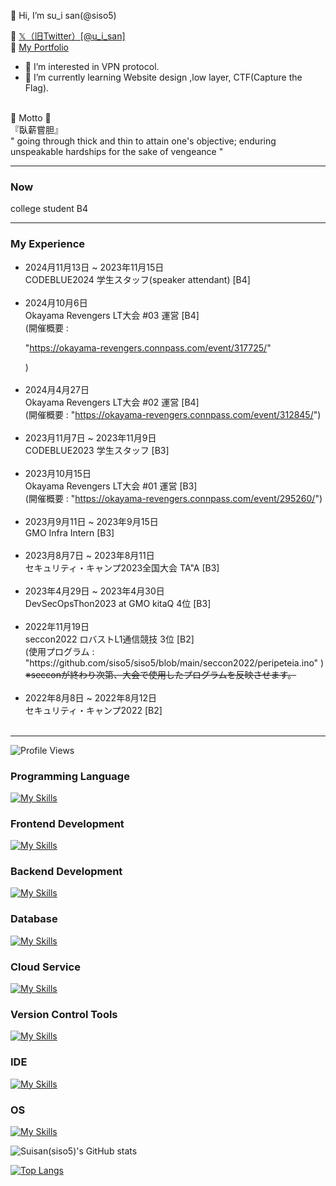 👋 Hi, I’m su_i san(@siso5)

🐾 <a href="https://x.com/u_i_san" target="_blank"> 𝕏（旧Twitter）[@u_i_san]</a><br>
🐥 <a href="https://portfolio.peripeteiagrus.net" target="_blank"> My Portfolio</a>

- 👀 I’m interested in VPN protocol.
- 🌱 I’m currently learning Website design ,low layer, CTF(Capture the Flag).

<br>
🌱 Motto 🌱 <br>
『臥薪嘗胆』<br>
 " going through thick and thin to attain one's objective; enduring unspeakable hardships for the sake of vengeance "<br>



<hr>

 ### Now

college student B4

 
<hr>
<h3>My Experience</h3>

<ul>

<li>
2024月11月13日 ~ 2023年11月15日 <br>  CODEBLUE2024 学生スタッフ(speaker attendant) [B4]
</li>
<br>

<li>
2024月10月6日 <br>  Okayama Revengers LT大会 #03 運営 [B4]<br>(開催概要 :　<p>"<a href="https://okayama-revengers.connpass.com/event/317725/" target="_blank">https://okayama-revengers.connpass.com/event/317725/</a>"</p> )
</li>
<br>
 
<li>
2024月4月27日 <br>  Okayama Revengers LT大会 #02 運営 [B4]<br>(開催概要 : "<a href="https://okayama-revengers.connpass.com/event/312845/" target="_blank">https://okayama-revengers.connpass.com/event/312845/</a>")
</li>
<br>


<li>
2023月11月7日 ~ 2023年11月9日 <br>  CODEBLUE2023 学生スタッフ [B3]
</li>
<br>


<li>
2023月10月15日 <br>  Okayama Revengers LT大会 #01 運営 [B3]<br>(開催概要 : "<a href="https://okayama-revengers.connpass.com/event/295260/" target="_blank">https://okayama-revengers.connpass.com/event/295260/</a>")
</li>
<br>
 
<li>
2023月9月11日 ~ 2023年9月15日 <br>  GMO Infra Intern [B3]
</li>
<br>

<li>
2023月8月7日 ~ 2023年8月11日 <br> セキュリティ・キャンプ2023全国大会 TA"A [B3]
</li>

<br>

<li>
2023年4月29日 ~ 2023年4月30日 <br> DevSecOpsThon2023 at GMO kitaQ 4位 [B3]
</li>

<br>

<li>
2022年11月19日 <br> seccon2022 ロバストL1通信競技 3位 [B2]<br>(使用プログラム : "https://github.com/siso5/siso5/blob/main/seccon2022/peripeteia.ino" )
</li>
 <s>※secconが終わり次第、大会で使用したプログラムを反映させます。</s>
 <br>
 <br>
<li>
2022年8月8日 ~ 2022年8月12日 <br> セキュリティ・キャンプ2022 [B2]
</li>

<br>

</ul>
</h5>
<hr>

![Profile Views](https://img.shields.io/badge/Profile-Views-blue)

### Programming Language
[![My Skills](https://skillicons.dev/icons?i=c,cpp,cs,php,javascript)](https://skillicons.dev)

### Frontend Development
[![My Skills](https://skillicons.dev/icons?i=html,css,svelte,react)](https://skillicons.dev)

### Backend Development
[![My Skills](https://skillicons.dev/icons?i=nodejs,nginx)](https://skillicons.dev)

### Database
[![My Skills](https://skillicons.dev/icons?i=postgresql,mongodb,mysql,redis)](https://skillicons.dev)

### Cloud Service
[![My Skills](https://skillicons.dev/icons?i=aws)](https://skillicons.dev)


### Version Control Tools
[![My Skills](https://skillicons.dev/icons?i=git,github,gitlab)](https://skillicons.dev)

### IDE
[![My Skills](https://skillicons.dev/icons?i=visualstudio,vscode)](https://skillicons.dev)

### OS
[![My Skills](https://skillicons.dev/icons?i=linux,ubuntu,kaillinux,mac)](https://skillicons.dev)

![Suisan(siso5)'s GitHub stats](https://github-readme-stats.vercel.app/api?username=siso5&show_icons=true&theme=radical)

[![Top Langs](https://github-readme-stats.vercel.app/api/top-langs/?username=siso5)](https://github.com/anuraghazra/github-readme-stats)


<!---
siso5/siso5 is a ✨ special ✨ repository because its `README.md` (this file) appears on your GitHub profile.
You can click the Preview link to take a look at your changes.
--->

